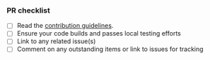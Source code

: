<!-- Enter details of the change here. Include additional tests that have been done, reference to the issue for tracking, etc. -->

<!-- Please check the completed items below -->
### PR checklist

- [ ] Read the [contribution guidelines](https://github.com/jimschubert/labeler-action/blob/master/.github/CONTRIBUTING.md).
- [ ] Ensure your code builds and passes local testing efforts
- [ ] Link to any related issue(s)
- [ ] Comment on any outstanding items or link to issues for tracking